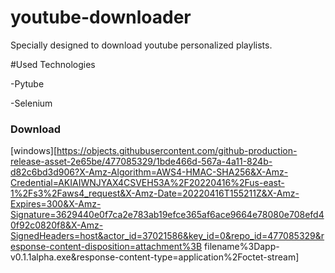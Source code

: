 # youtube-downloader

Specially designed to download youtube personalized playlists.

#Used Technologies

-Pytube

-Selenium

### Download
[windows][https://objects.githubusercontent.com/github-production-release-asset-2e65be/477085329/1bde466d-567a-4a11-824b-d82c6bd3d906?X-Amz-Algorithm=AWS4-HMAC-SHA256&X-Amz-Credential=AKIAIWNJYAX4CSVEH53A%2F20220416%2Fus-east-1%2Fs3%2Faws4_request&X-Amz-Date=20220416T155211Z&X-Amz-Expires=300&X-Amz-Signature=3629440e0f7ca2e783ab19efce365af6ace9664e78080e708efd40f92c0820f8&X-Amz-SignedHeaders=host&actor_id=37021586&key_id=0&repo_id=477085329&response-content-disposition=attachment%3B filename%3Dapp-v0.1.1alpha.exe&response-content-type=application%2Foctet-stream]
